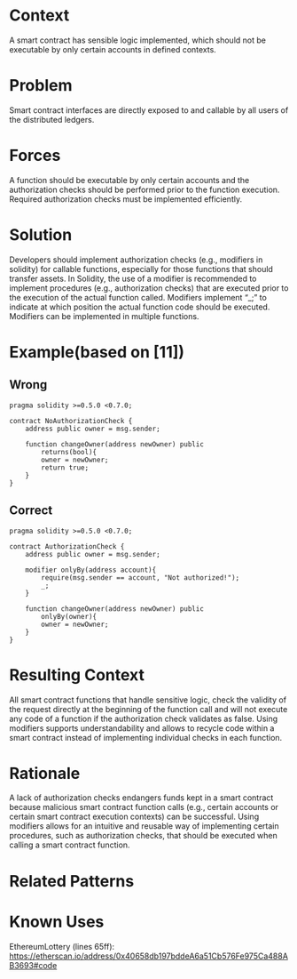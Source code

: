 # Context
A smart contract has sensible logic implemented, which should not be executable by only certain accounts in defined contexts.
# Problem
Smart contract interfaces are directly exposed to and callable by all users of the distributed ledgers.
# Forces
A function should be executable by only certain accounts and the authorization checks should be performed prior to the function execution. Required authorization checks must be implemented efficiently.
# Solution
Developers should implement authorization checks (e.g., modifiers in solidity) for callable functions, especially for those functions that should transfer assets. In Solidity, the use of a modifier is recommended to implement procedures (e.g., authorization checks) that are executed prior to the execution of the actual function called. Modifiers implement “_;” to indicate at which position the actual function code should be executed. Modifiers can be implemented in multiple functions.
# Example(based on [11])

## Wrong
```Solidity 
pragma solidity >=0.5.0 <0.7.0;

contract NoAuthorizationCheck {
    address public owner = msg.sender;

    function changeOwner(address newOwner) public
        returns(bool){
        owner = newOwner;
        return true;    
    }
}
```
## Correct
```Solidity 
pragma solidity >=0.5.0 <0.7.0;

contract AuthorizationCheck {
    address public owner = msg.sender;

    modifier onlyBy(address account){
        require(msg.sender == account, "Not authorized!");
        _;
    }

    function changeOwner(address newOwner) public
        onlyBy(owner){
        owner = newOwner;
    }
}
```
# Resulting Context
All smart contract functions that handle sensitive logic, check the validity of the request directly at the beginning of the function call and will not execute any code of a function if the authorization check validates as false. Using modifiers supports understandability and allows to recycle code within a smart contract instead of implementing individual checks in each function.
# Rationale
A lack of authorization checks endangers funds kept in a smart contract because malicious smart contract function calls (e.g., certain accounts or certain smart contract execution contexts) can be successful. Using modifiers allows for an intuitive and reusable way of implementing certain procedures, such as authorization checks, that should be executed when calling a smart contract function.
# Related Patterns

# Known Uses
EthereumLottery (lines 65ff): https://etherscan.io/address/0x40658db197bddeA6a51Cb576Fe975Ca488AB3693#code